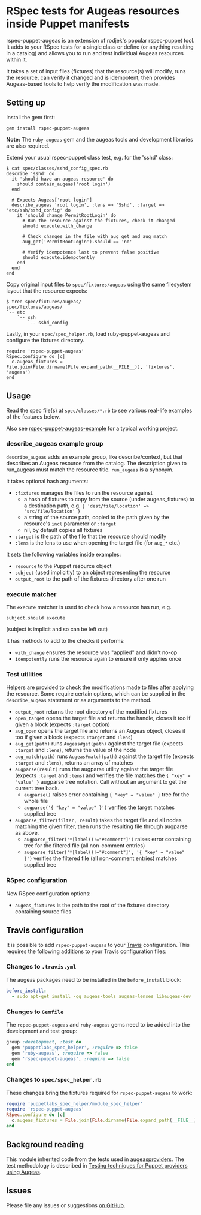 # RSpec tests for Augeas resources inside Puppet manifests

rspec-puppet-augeas is an extension of rodjek's popular rspec-puppet tool.  It
adds to your RSpec tests for a single class or define (or anything resulting in
a catalog) and allows you to run and test individual Augeas resources within it.

It takes a set of input files (fixtures) that the resource(s) will modify, runs
the resource, can verify it changed and is idempotent, then provides
Augeas-based tools to help verify the modification was made.

## Setting up

Install the gem first:

    gem install rspec-puppet-augeas
    
**Note:** The `ruby-augeas` gem and the augeas tools and development libraries are also required.

Extend your usual rspec-puppet class test, e.g. for the 'sshd' class:

    $ cat spec/classes/sshd_config_spec.rb
    describe 'sshd' do
      it 'should have an augeas resource' do
        should contain_augeas('root login')
      end

      # Expects Augeas['root login']
      describe_augeas 'root login', :lens => 'Sshd', :target => 'etc/ssh/sshd_config' do
        it 'should change PermitRootLogin' do
          # Run the resource against the fixtures, check it changed
          should execute.with_change

          # Check changes in the file with aug_get and aug_match
          aug_get('PermitRootLogin').should == 'no'

          # Verify idempotence last to prevent false positive
          should execute.idempotently
        end
      end
    end

Copy original input files to `spec/fixtures/augeas` using the same filesystem
layout that the resource expects:

    $ tree spec/fixtures/augeas/
    spec/fixtures/augeas/
    `-- etc
        `-- ssh
            `-- sshd_config


Lastly, in your `spec/spec_helper.rb`, load ruby-puppet-augeas and configure the
fixtures directory.

    require 'rspec-puppet-augeas'
    RSpec.configure do |c|
      c.augeas_fixtures = File.join(File.dirname(File.expand_path(__FILE__)), 'fixtures', 'augeas')
    end

## Usage

Read the spec file(s) at `spec/classes/*.rb` to see various real-life examples
of the features below.

Also see [rspec-puppet-augeas-example](https://github.com/domcleal/rspec-puppet-augeas-example)
for a typical working project.

### describe\_augeas example group

`describe_augeas` adds an example group, like describe/context, but that describes
an Augeas resource from the catalog.  The description given to run\_augeas must
match the resource title.  `run_augeas` is a synonym. 

It takes optional hash arguments:

* `:fixtures` manages the files to run the resource against
  * a hash of fixtures to copy from the source (under augeas\_fixtures) to a
    destination path, e.g. `{ 'dest/file/location' => 'src/file/location' }`
  * a string of the source path, copied to the path given by the resource's
    `incl` parameter or `:target`
  * nil, by default copies all fixtures
* `:target` is the path of the file that the resource should modify 
* `:lens` is the lens to use when opening the target file (for `aug_*` etc.)

It sets the following variables inside examples:

* `resource` to the Puppet resource object
* `subject` (used implicitly) to an object representing the resource
* `output_root` to the path of the fixtures directory after one run

### execute matcher

The `execute` matcher is used to check how a resource has run, e.g.

    subject.should execute

(subject is implicit and so can be left out)

It has methods to add to the checks it performs:

* `with_change` ensures the resource was "applied" and didn't no-op
* `idempotently` runs the resource again to ensure it only applies once

### Test utilities

Helpers are provided to check the modifications made to files after applying
the resource.  Some require certain options, which can be supplied in the
`describe_augeas` statement or as arguments to the method.

* `output_root` returns the root directory of the modified fixtures
* `open_target` opens the target file and returns the handle, closes it too if
  given a block (expects `:target` option)
* `aug_open` opens the target file and returns an Augeas object, closes it too
  if given a block (expects `:target` and `:lens`)
* `aug_get(path)` runs `Augeas#get(path)` against the target file (expects
  `:target` and `:lens`), returns the value of the node
* `aug_match(path)` runs `Augeas#match(path)` against the target file (expects
  `:target` and `:lens`), returns an array of matches
* `augparse(result)` runs the augparse utility against the target file (expects
  `:target` and `:lens`) and verifies the file matches the `{ "key" = "value"
  }` augparse tree notation.  Call without an argument to get the current tree
  back.
  * `augparse()` raises error containing `{ "key" = "value" }` tree for the
    whole file
  * `augparse('{ "key" = "value" }')` verifies the target matches supplied tree
* `augparse_filter(filter, result)` takes the target file and all nodes matching
  the given filter, then runs the resulting file through augparse as above.
  * `augparse_filter('*[label()!="#comment"]')` raises error containing tree for
    the filtered file (all non-comment entries)
  * `augparse_filter('*[label()!="#comment"]', '{ "key" = "value" }')` verifies
    the filtered file (all non-comment entries) matches supplied tree

### RSpec configuration

New RSpec configuration options:

* `augeas_fixtures` is the path to the root of the fixtures directory
  containing source files

## Travis configuration

It is possible to add `rspec-puppet-augeas` to your [Travis](https://travis-ci.org) configuration. This requires the following additions to your Travis configuration files:

### Changes to `.travis.yml`

The augeas packages need to be installed in the `before_install` block:

```yml
before_install:
  - sudo apt-get install -qq augeas-tools augeas-lenses libaugeas-dev
```

### Changes to `Gemfile`

The `rcpec-puppet-augeas` and `ruby-augeas` gems need to be added into the development and test group:

```ruby
group :development, :test do
  gem 'puppetlabs_spec_helper', :require => false
  gem 'ruby-augeas', :require => false
  gem 'rspec-puppet-augeas', :require => false
end
```

### Changes to `spec/spec_helper.rb`

These changes bring the fixtures required for `rspec-puppet-augeas` to work:

```ruby
require 'puppetlabs_spec_helper/module_spec_helper'
require 'rspec-puppet-augeas'
RSpec.configure do |c|
  c.augeas_fixtures = File.join(File.dirname(File.expand_path(__FILE__)), 'fixtures', 'augeas')
end
```

## Background reading

This module inherited code from the tests used in [augeasproviders](http://augeasproviders.com).
The test methodology is described in [Testing techniques for Puppet providers using Augeas](http://augeasproviders.com/documentation/specs.html).

## Issues

Please file any issues or suggestions [on GitHub](https://github.com/domcleal/rspec-puppet-augeas/issues).
